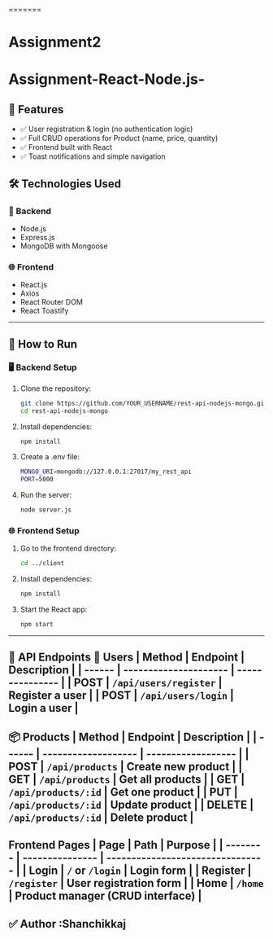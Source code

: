 
=======
# Assignment2

# Assignment-React-Node.js-

## 📌 Features
- ✅ User registration & login (no authentication logic)
- ✅ Full CRUD operations for Product (name, price, quantity)
- ✅ Frontend built with React
- ✅ Toast notifications and simple navigation

## 🛠️ Technologies Used
### 🔧 Backend
- Node.js
- Express.js
- MongoDB with Mongoose

### 🌐 Frontend
- React.js
- Axios
- React Router DOM
- React Toastify

---

## 🚀 How to Run

### 🖥️ Backend Setup
1. Clone the repository:

    ```bash
    git clone https://github.com/YOUR_USERNAME/rest-api-nodejs-mongo.git
    cd rest-api-nodejs-mongo
    ```

2. Install dependencies:

    ```bash
    npm install
    ```
3. Create a .env file:
    ```bash
    MONGO_URI=mongodb://127.0.0.1:27017/my_rest_api
    PORT=5000
    ```
4. Run the server:
    ```bash
    node server.js 
    ```

### 🌐 Frontend Setup

1. Go to the frontend directory:

    ```bash
    cd ../client
    ```

2. Install dependencies:

    ```bash
    npm install
    ```
    
3. Start the React app:
    ```bash
    npm start
    ```
---
**📮 API Endpoints**
**👤 Users**
| Method | Endpoint              | Description     |
| ------ | --------------------- | --------------- |
| POST   | `/api/users/register` | Register a user |
| POST   | `/api/users/login`    | Login a user    |
---
**📦 Products**
| Method | Endpoint            | Description        |
| ------ | ------------------- | ------------------ |
| POST   | `/api/products`     | Create new product |
| GET    | `/api/products`     | Get all products   |
| GET    | `/api/products/:id` | Get one product    |
| PUT    | `/api/products/:id` | Update product     |
| DELETE | `/api/products/:id` | Delete product     |
---
**Frontend Pages**
| Page     | Path            | Purpose                          |
| -------- | --------------- | -------------------------------- |
| Login    | `/` or `/login` | Login form                       |
| Register | `/register`     | User registration form           |
| Home     | `/home`         | Product manager (CRUD interface) |
---
**✅ Author**
:Shanchikkaj
---


